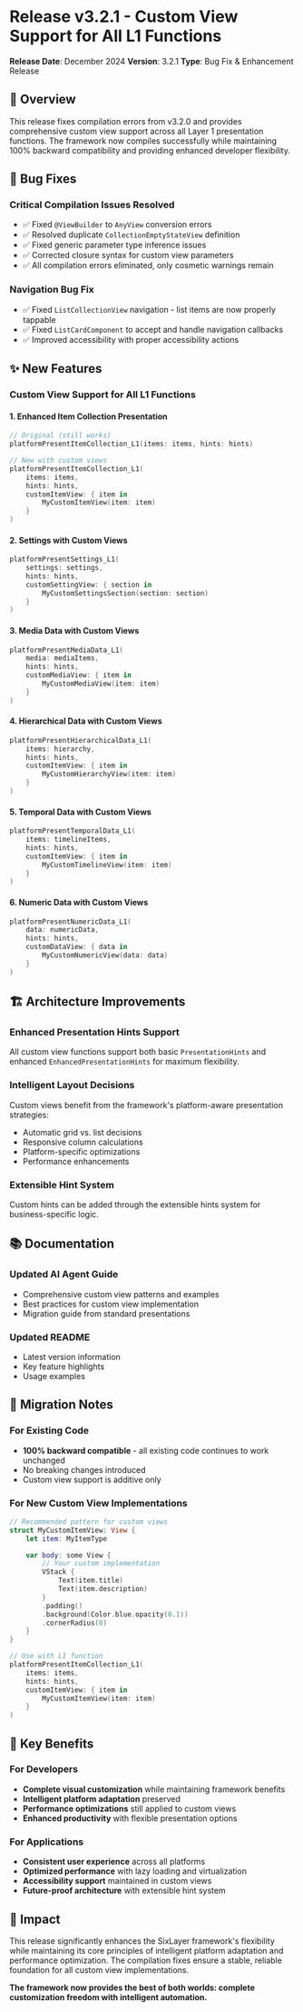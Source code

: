 # Release v3.2.1 - Custom View Support for All L1 Functions

**Release Date**: December 2024
**Version**: 3.2.1
**Type**: Bug Fix & Enhancement Release

## 🎯 Overview

This release fixes compilation errors from v3.2.0 and provides comprehensive custom view support across all Layer 1 presentation functions. The framework now compiles successfully while maintaining 100% backward compatibility and providing enhanced developer flexibility.

## 🐛 Bug Fixes

### **Critical Compilation Issues Resolved**
- ✅ Fixed `@ViewBuilder` to `AnyView` conversion errors
- ✅ Resolved duplicate `CollectionEmptyStateView` definition
- ✅ Fixed generic parameter type inference issues
- ✅ Corrected closure syntax for custom view parameters
- ✅ All compilation errors eliminated, only cosmetic warnings remain

### **Navigation Bug Fix**
- ✅ Fixed `ListCollectionView` navigation - list items are now properly tappable
- ✅ Fixed `ListCardComponent` to accept and handle navigation callbacks
- ✅ Improved accessibility with proper accessibility actions

## ✨ New Features

### **Custom View Support for All L1 Functions**

#### **1. Enhanced Item Collection Presentation**
```swift
// Original (still works)
platformPresentItemCollection_L1(items: items, hints: hints)

// New with custom views
platformPresentItemCollection_L1(
    items: items,
    hints: hints,
    customItemView: { item in
        MyCustomItemView(item: item)
    }
)
```

#### **2. Settings with Custom Views**
```swift
platformPresentSettings_L1(
    settings: settings,
    hints: hints,
    customSettingView: { section in
        MyCustomSettingsSection(section: section)
    }
)
```

#### **3. Media Data with Custom Views**
```swift
platformPresentMediaData_L1(
    media: mediaItems,
    hints: hints,
    customMediaView: { item in
        MyCustomMediaView(item: item)
    }
)
```

#### **4. Hierarchical Data with Custom Views**
```swift
platformPresentHierarchicalData_L1(
    items: hierarchy,
    hints: hints,
    customItemView: { item in
        MyCustomHierarchyView(item: item)
    }
)
```

#### **5. Temporal Data with Custom Views**
```swift
platformPresentTemporalData_L1(
    items: timelineItems,
    hints: hints,
    customItemView: { item in
        MyCustomTimelineView(item: item)
    }
)
```

#### **6. Numeric Data with Custom Views**
```swift
platformPresentNumericData_L1(
    data: numericData,
    hints: hints,
    customDataView: { data in
        MyCustomNumericView(data: data)
    }
)
```

## 🏗️ Architecture Improvements

### **Enhanced Presentation Hints Support**
All custom view functions support both basic `PresentationHints` and enhanced `EnhancedPresentationHints` for maximum flexibility.

### **Intelligent Layout Decisions**
Custom views benefit from the framework's platform-aware presentation strategies:
- Automatic grid vs. list decisions
- Responsive column calculations
- Platform-specific optimizations
- Performance enhancements

### **Extensible Hint System**
Custom hints can be added through the extensible hints system for business-specific logic.

## 📚 Documentation

### **Updated AI Agent Guide**
- Comprehensive custom view patterns and examples
- Best practices for custom view implementation
- Migration guide from standard presentations

### **Updated README**
- Latest version information
- Key feature highlights
- Usage examples

## 🔄 Migration Notes

### **For Existing Code**
- **100% backward compatible** - all existing code continues to work unchanged
- No breaking changes introduced
- Custom view support is additive only

### **For New Custom View Implementations**
```swift
// Recommended pattern for custom views
struct MyCustomItemView: View {
    let item: MyItemType

    var body: some View {
        // Your custom implementation
        VStack {
            Text(item.title)
            Text(item.description)
        }
        .padding()
        .background(Color.blue.opacity(0.1))
        .cornerRadius(8)
    }
}

// Use with L1 function
platformPresentItemCollection_L1(
    items: items,
    hints: hints,
    customItemView: { item in
        MyCustomItemView(item: item)
    }
)
```

## 🎯 Key Benefits

### **For Developers**
- **Complete visual customization** while maintaining framework benefits
- **Intelligent platform adaptation** preserved
- **Performance optimizations** still applied to custom views
- **Enhanced productivity** with flexible presentation options

### **For Applications**
- **Consistent user experience** across all platforms
- **Optimized performance** with lazy loading and virtualization
- **Accessibility support** maintained in custom views
- **Future-proof architecture** with extensible hint system

## 🚀 Impact

This release significantly enhances the SixLayer framework's flexibility while maintaining its core principles of intelligent platform adaptation and performance optimization. The compilation fixes ensure a stable, reliable foundation for all custom view implementations.

**The framework now provides the best of both worlds: complete customization freedom with intelligent automation.**

